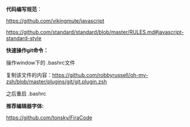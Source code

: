 **代码编写规范**：

https://github.com/vikingmute/javascript

https://github.com/standard/standard/blob/master/RULES.md#javascript-standard-style

**快速操作git命令：**

操作window下的 .bashrc文件

复制该文件的内容：https://github.com/robbyrussell/oh-my-zsh/blob/master/plugins/git/git.plugin.zsh

之后重启 .bashrc

**推荐编辑器字体:**

https://github.com/tonsky/FiraCode
